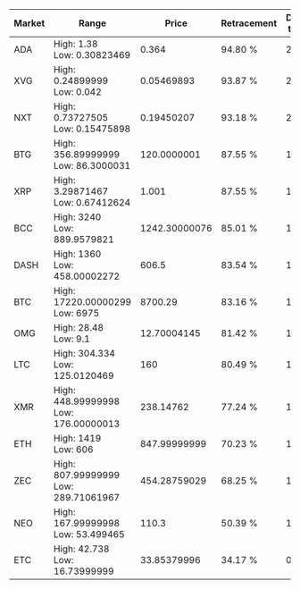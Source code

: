 | Market | Range | Price| Retracement | Doubles to 50% |
| --- | --- | --- | --- | --- |
| ADA | High: 1.38<br />Low: 0.30823469 | 0.364 | 94.80 % | 2.32 |
| XVG | High: 0.24899999<br />Low: 0.042 | 0.05469893 | 93.87 % | 2.66 |
| NXT | High: 0.73727505<br />Low: 0.15475898 | 0.19450207 | 93.18 % | 2.29 |
| BTG | High: 356.89999999<br />Low: 86.3000031 | 120.0000001 | 87.55 % | 1.85 |
| XRP | High: 3.29871467<br />Low: 0.67412624 | 1.001 | 87.55 % | 1.98 |
| BCC | High: 3240<br />Low: 889.9579821 | 1242.30000076 | 85.01 % | 1.66 |
| DASH | High: 1360<br />Low: 458.00002272 | 606.5 | 83.54 % | 1.50 |
| BTC | High: 17220.00000299<br />Low: 6975 | 8700.29 | 83.16 % | 1.39 |
| OMG | High: 28.48<br />Low: 9.1 | 12.70004145 | 81.42 % | 1.48 |
| LTC | High: 304.334<br />Low: 125.0120469 | 160 | 80.49 % | 1.34 |
| XMR | High: 448.99999998<br />Low: 176.00000013 | 238.14762 | 77.24 % | 1.31 |
| ETH | High: 1419<br />Low: 606 | 847.99999999 | 70.23 % | 1.19 |
| ZEC | High: 807.99999999<br />Low: 289.71061967 | 454.28759029 | 68.25 % | 1.21 |
| NEO | High: 167.99999998<br />Low: 53.499465 | 110.3 | 50.39 % | 1.00 |
| ETC | High: 42.738<br />Low: 16.73999999 | 33.85379996 | 34.17 % | 0.00 |
